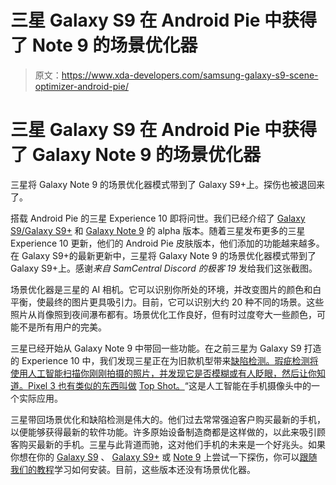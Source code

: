 # 三星 Galaxy S9 在 Android Pie 中获得了 Note 9 的场景优化器

> 原文：<https://www.xda-developers.com/samsung-galaxy-s9-scene-optimizer-android-pie/>

# 三星 Galaxy S9 在 Android Pie 中获得了 Galaxy Note 9 的场景优化器

三星将 Galaxy Note 9 的场景优化器模式带到了 Galaxy S9+上。探伤也被退回来了。

搭载 Android Pie 的三星 Experience 10 即将问世。我们已经介绍了 [Galaxy S9/Galaxy S9+](https://www.xda-developers.com/exclusive-this-is-android-pie-with-samsung-experience-10-on-the-samsung-galaxy-s9/) 和 [Galaxy Note 9](https://www.xda-developers.com/early-samsung-experience-10-android-pie-samsung-galaxy-note-9/) 的 alpha 版本。随着三星发布更多的三星 Experience 10 更新，他们的 Android Pie 皮肤版本，他们添加的功能越来越多。在 Galaxy S9+的最新更新中，三星将 Galaxy Note 9 的场景优化器模式带到了 Galaxy S9+上。感谢*来自 *SamCentral* Discord 的极客 19* 发给我们这张截图。

场景优化器是三星的 AI 相机。它可以识别你所处的环境，并改变图片的颜色和白平衡，使最终的图片更具吸引力。目前，它可以识别大约 20 种不同的场景。这些照片从肖像照到夜间瀑布都有。场景优化工作良好，但有时过度夸大一些颜色，可能不是所有用户的完美。

三星已经开始从 Galaxy Note 9 中带回一些功能。在之前三星为 Galaxy S9 打造的 Experience 10 中，我们发现三星正在为旧款机型带来[缺陷检测。瑕疵检测将使用人工智能扫描你刚刚拍摄的照片，并发现它是否模糊或有人眨眼，然后让你知道。Pixel 3 也有类似的东西叫做](https://www.xda-developers.com/samsung-galaxy-s9-get-galaxy-note-9-flaw-detection-android-pie-update/) [Top Shot。](https://www.xda-developers.com/google-pixel-3-google-pixel-3-xl-specs-features-pricing-availability/)“这是人工智能在手机摄像头中的一个实际应用。

三星带回场景优化和缺陷检测是伟大的。他们过去常常强迫客户购买最新的手机，以便能够获得最新的软件功能。许多原始设备制造商都是这样做的，以此来吸引顾客购买最新的手机。三星与此背道而驰，这对他们手机的未来是一个好兆头。如果你想在你的 [Galaxy S9](https://www.xda-developers.com/install-android-pie-beta-snapdragon-samsung-galaxy-s9/) 、 [Galaxy S9+](https://www.xda-developers.com/install-android-pie-samsung-experience-10-samsung-galaxy-s9/) 或 [Note 9](https://www.xda-developers.com/install-early-android-pie-samsung-experience-10-snapdragon-samsung-galaxy-note-9/) 上尝试一下探伤，你可以[跟随我们的教程](https://www.xda-developers.com/install-android-pie-samsung-experience-10-samsung-galaxy-s9/)学习如何安装。目前，这些版本还没有场景优化器。